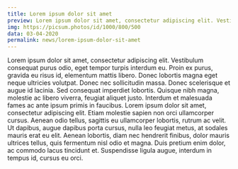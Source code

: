 ```yaml
---
title: Lorem ipsum dolor sit amet
preview: Lorem ipsum dolor sit amet, consectetur adipiscing elit. Vestibulum consequat purus odio, eget tempor turpis interdum eu.
img: https://picsum.photos/id/1000/800/500
data: 03-04-2020
permalink: news/lorem-ipsum-dolor-sit-amet
---
```


Lorem ipsum dolor sit amet, consectetur adipiscing elit. Vestibulum consequat purus odio, eget tempor turpis interdum eu. Proin ex purus, gravida eu risus id, elementum mattis libero. Donec lobortis magna eget neque ultricies volutpat. Donec nec sollicitudin massa. Donec scelerisque et augue id lacinia. Sed consequat imperdiet lobortis. Quisque nibh magna, molestie ac libero viverra, feugiat aliquet justo. Interdum et malesuada fames ac ante ipsum primis in faucibus. Lorem ipsum dolor sit amet, consectetur adipiscing elit. Etiam molestie sapien non orci ullamcorper cursus. Aenean odio tellus, sagittis eu ullamcorper lobortis, rutrum ac velit. Ut dapibus, augue dapibus porta cursus, nulla leo feugiat metus, at sodales mauris erat eu elit. Aenean lobortis, diam nec hendrerit finibus, dolor mauris ultrices tellus, quis fermentum nisl odio et magna. Duis pretium enim dolor, ac commodo lacus tincidunt et. Suspendisse ligula augue, interdum in tempus id, cursus eu orci.

